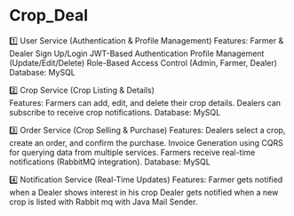 # Crop_Deal 

1️⃣ User Service (Authentication & Profile Management)
Features:
Farmer & Dealer Sign Up/Login 
JWT-Based Authentication
Profile Management (Update/Edit/Delete)
Role-Based Access Control (Admin, Farmer, Dealer)
Database: MySQL 

2️⃣ Crop Service (Crop Listing & Details)  
Features:
Farmers can add, edit, and delete their crop details. 
Dealers can subscribe to receive crop notifications. 
Database: MySQL  

3️⃣ Order Service (Crop Selling & Purchase) 
Features:
Dealers select a crop, create an order, and confirm the purchase.
Invoice Generation using CQRS for querying data from multiple services.
Farmers receive real-time notifications (RabbitMQ integration).
Database: MySQL 

4️⃣ Notification Service (Real-Time Updates)
Features:
Farmer gets notified when a Dealer shows interest in his crop
Dealer gets notified when a new crop is listed
with Rabbit mq with Java Mail Sender.

